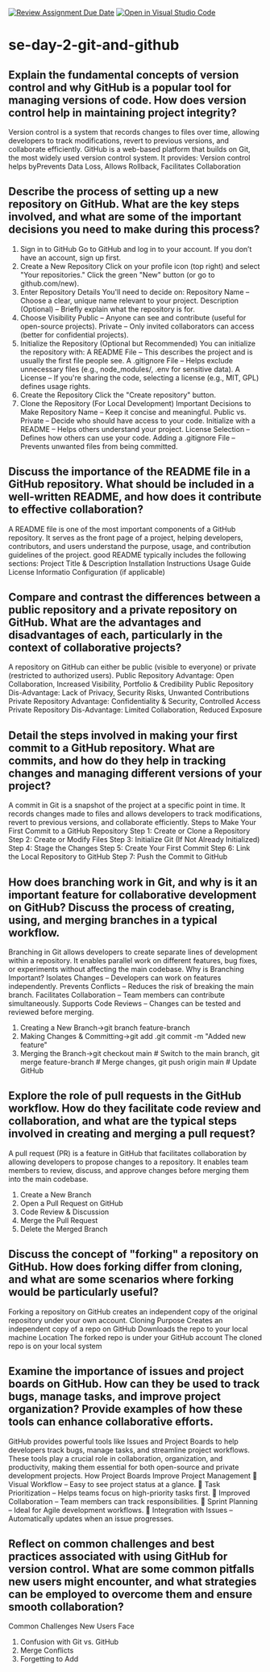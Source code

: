 [![Review Assignment Due Date](https://classroom.github.com/assets/deadline-readme-button-22041afd0340ce965d47ae6ef1cefeee28c7c493a6346c4f15d667ab976d596c.svg)](https://classroom.github.com/a/8wgCKhpZ)
[![Open in Visual Studio Code](https://classroom.github.com/assets/open-in-vscode-2e0aaae1b6195c2367325f4f02e2d04e9abb55f0b24a779b69b11b9e10269abc.svg)](https://classroom.github.com/online_ide?assignment_repo_id=18482474&assignment_repo_type=AssignmentRepo)
# se-day-2-git-and-github
## Explain the fundamental concepts of version control and why GitHub is a popular tool for managing versions of code. How does version control help in maintaining project integrity?
Version control is a system that records changes to files over time, allowing developers to track modifications, revert to previous versions, and collaborate efficiently.
GitHub is a web-based platform that builds on Git, the most widely used version control system. It provides:
Version control helps byPrevents Data Loss, Allows Rollback, Facilitates Collaboration
## Describe the process of setting up a new repository on GitHub. What are the key steps involved, and what are some of the important decisions you need to make during this process?
1. Sign in to GitHub
Go to GitHub and log in to your account.
If you don’t have an account, sign up first.
2. Create a New Repository
Click on your profile icon (top right) and select "Your repositories."
Click the green "New" button (or go to github.com/new).
3. Enter Repository Details
You'll need to decide on:
Repository Name – Choose a clear, unique name relevant to your project.
Description (Optional) – Briefly explain what the repository is for.
4. Choose Visibility
Public – Anyone can see and contribute (useful for open-source projects).
Private – Only invited collaborators can access (better for confidential projects).
5. Initialize the Repository (Optional but Recommended)
You can initialize the repository with:
A README File – This describes the project and is usually the first file people see.
A .gitignore File – Helps exclude unnecessary files (e.g., node_modules/, .env for sensitive data).
A License – If you're sharing the code, selecting a license (e.g., MIT, GPL) defines usage rights.
6. Create the Repository
Click the "Create repository" button.
7. Clone the Repository (For Local Development)
   Important Decisions to Make
Repository Name – Keep it concise and meaningful.
Public vs. Private – Decide who should have access to your code.
Initialize with a README – Helps others understand your project.
License Selection – Defines how others can use your code.
Adding a .gitignore File – Prevents unwanted files from being committed.
## Discuss the importance of the README file in a GitHub repository. What should be included in a well-written README, and how does it contribute to effective collaboration?
A README file is one of the most important components of a GitHub repository. It serves as the front page of a project, helping developers, contributors, and users understand the purpose, usage, and contribution guidelines of the project.
 good README typically includes the following sections:
Project Title & Description
Installation Instructions
Usage Guide
License Informatio
Configuration (if applicable)
## Compare and contrast the differences between a public repository and a private repository on GitHub. What are the advantages and disadvantages of each, particularly in the context of collaborative projects?
A repository on GitHub can either be public (visible to everyone) or private (restricted to authorized users).
Public Repository Advantage:
Open Collaboration, Increased Visibility, Portfolio & Credibility
Public Repository Dis-Advantage:
Lack of Privacy, Security Risks, Unwanted Contributions
Private Repository Advantage:
Confidentiality & Security, Controlled Access
Private Repository Dis-Advantage:
Limited Collaboration, Reduced Exposure
## Detail the steps involved in making your first commit to a GitHub repository. What are commits, and how do they help in tracking changes and managing different versions of your project?
A commit in Git is a snapshot of the project at a specific point in time. It records changes made to files and allows developers to track modifications, revert to previous versions, and collaborate efficiently.
Steps to Make Your First Commit to a GitHub Repository
Step 1: Create or Clone a Repository
Step 2: Create or Modify Files
Step 3: Initialize Git (If Not Already Initialized)
Step 4: Stage the Changes
Step 5: Create Your First Commit
Step 6: Link the Local Repository to GitHub
Step 7: Push the Commit to GitHub
## How does branching work in Git, and why is it an important feature for collaborative development on GitHub? Discuss the process of creating, using, and merging branches in a typical workflow.
Branching in Git allows developers to create separate lines of development within a repository. It enables parallel work on different features, bug fixes, or experiments without affecting the main codebase.
Why is Branching Important?
Isolates Changes – Developers can work on features independently.
Prevents Conflicts – Reduces the risk of breaking the main branch.
Facilitates Collaboration – Team members can contribute simultaneously.
Supports Code Reviews – Changes can be tested and reviewed before merging.
1. Creating a New Branch->git branch feature-branch
2. Making Changes & Committing->git add .git commit -m "Added new feature"
3. Merging the Branch->git checkout main  # Switch to the main branch, git merge feature-branch  # Merge changes, git push origin main  # Update GitHub
## Explore the role of pull requests in the GitHub workflow. How do they facilitate code review and collaboration, and what are the typical steps involved in creating and merging a pull request?
A pull request (PR) is a feature in GitHub that facilitates collaboration by allowing developers to propose changes to a repository. It enables team members to review, discuss, and approve changes before merging them into the main codebase.
1. Create a New Branch
2. Open a Pull Request on GitHub
3. Code Review & Discussion
4. Merge the Pull Request
5. Delete the Merged Branch
## Discuss the concept of "forking" a repository on GitHub. How does forking differ from cloning, and what are some scenarios where forking would be particularly useful?
Forking a repository on GitHub creates an independent copy of the original repository under your own account.
Cloning Purpose	Creates an independent copy of a repo on GitHub	Downloads the repo to your local machine
Location	The forked repo is under your GitHub account	The cloned repo is on your local system
## Examine the importance of issues and project boards on GitHub. How can they be used to track bugs, manage tasks, and improve project organization? Provide examples of how these tools can enhance collaborative efforts.
GitHub provides powerful tools like Issues and Project Boards to help developers track bugs, manage tasks, and streamline project workflows. These tools play a crucial role in collaboration, organization, and productivity, making them essential for both open-source and private development projects.
How Project Boards Improve Project Management
🔹 Visual Workflow – Easy to see project status at a glance.
🔹 Task Prioritization – Helps teams focus on high-priority tasks first.
🔹 Improved Collaboration – Team members can track responsibilities.
🔹 Sprint Planning – Ideal for Agile development workflows.
🔹 Integration with Issues – Automatically updates when an issue progresses.
## Reflect on common challenges and best practices associated with using GitHub for version control. What are some common pitfalls new users might encounter, and what strategies can be employed to overcome them and ensure smooth collaboration?
Common Challenges New Users Face
1. Confusion with Git vs. GitHub
2. Merge Conflicts
3. Forgetting to Add
